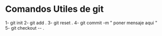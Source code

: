 # Comandos Utiles de git

1- git init 
2- git add .
3- git reset .
4- git commit -m " poner mensaje aqui "
5- git checkout -- .
